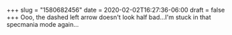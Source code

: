 +++
slug = "1580682456"
date = 2020-02-02T16:27:36-06:00
draft = false
+++
Ooo, the dashed left arrow doesn't look half bad...I'm stuck in that specmania mode again...